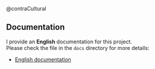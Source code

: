@contraCultural


## Documentation

I provide an **English** documentation for this project.  
Please check the file in the `docs` directory for more details:

- [English documentation](./docs/README-en.md)
